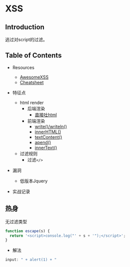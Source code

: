 # XSS

## Introduction

逃过对script的过滤。



## Table of Contents

+ Resources
  + [AwesomeXSS](https://github.com/s0md3v/AwesomeXSS)
  + [Cheatsheet](https://github.com/cure53/H5SC)
  
+ 特征点
  + html render
    + 后端渲染
      + [直接吐html]()
    + 前端渲染
      + [write()/writeln()]()
      + [innerHTML()]()
      + [textContent()]()
      + [apend()]()
      + [innerText()]()
  + 过滤规则
    + 过滤`</>`
  
+ 漏洞

  +  低版本Jquery

+ 实战记录



## 热身

无过滤类型

```javascript
function escape(s) {
  return '<script>console.log("' + s + '");</script>';
}
```

+ 解法

```javascript
input: " + alert(1) + "

```



